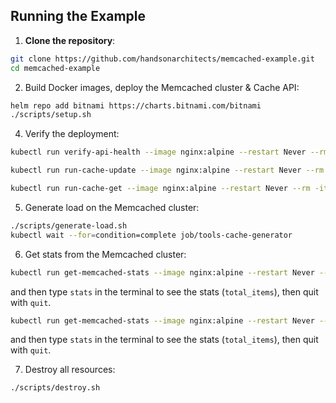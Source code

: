 ## Running the Example

1. **Clone the repository**:

```bash
git clone https://github.com/handsonarchitects/memcached-example.git
cd memcached-example
```

2. Build Docker images, deploy the Memcached cluster & Cache API:

```bash
helm repo add bitnami https://charts.bitnami.com/bitnami
./scripts/setup.sh
```

4. Verify the deployment:

```bash
kubectl run verify-api-health --image nginx:alpine --restart Never --rm -it --command -- curl memcached-api:8000/health

kubectl run run-cache-update --image nginx:alpine --restart Never --rm -it --command -- curl -X POST -H "Content-Type: application/json" -d '{"key": "my-key", "value": "my-value"}' memcached-api:8000/items/

kubectl run run-cache-get --image nginx:alpine --restart Never --rm -it --command -- curl memcached-api:8000/items/my-key
```

5. Generate load on the Memcached cluster:

```bash
./scripts/generate-load.sh
kubectl wait --for=condition=complete job/tools-cache-generator
```

6. Get stats from the Memcached cluster:

```bash
kubectl run get-memcached-stats --image nginx:alpine --restart Never --rm -it --command -- curl telnet://memcached-cluster-0.memcached-cluster:11211
```
and then type `stats` in the terminal to see the stats (`total_items`), then quit with `quit`.

```bash
kubectl run get-memcached-stats --image nginx:alpine --restart Never --rm -it --command -- curl telnet://memcached-cluster-1.memcached-cluster:11211
```
and then type `stats` in the terminal to see the stats (`total_items`), then quit with `quit`.

7. Destroy all resources:

```bash
./scripts/destroy.sh
```

